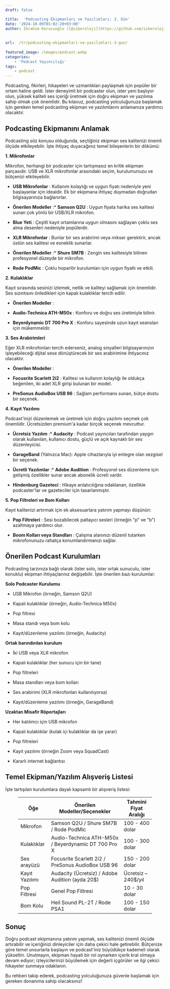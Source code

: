```yaml
---
draft: false

title:  'Podcasting Ekipmanları ve Yazılımları: 3. Gün'
date: '2024-10-09T01:02:20+03:00'
author: İbrahim Korucuoğlu ([@siberoloji](https://github.com/siberoloji))
 
 
url:  /tr/podcasting-ekipmanlari-ve-yazilimlari-3-gun/
 
featured_image: /images/podcast.webp
categories:
    - 'Podcast Yayıncılığı'
tags:
    - podcast
---
```



Podcasting, fikirleri, hikayeleri ve uzmanlıkları paylaşmak için popüler bir ortam haline geldi. İster deneyimli bir podcaster olun, ister yeni başlıyor olun, yüksek kaliteli ses içeriği üretmek için doğru ekipman ve yazılıma sahip olmak çok önemlidir. Bu kılavuz, podcasting yolculuğunuza başlamak için gereken temel podcasting ekipman ve yazılımlarını anlamanıza yardımcı olacaktır.



## Podcasting Ekipmanını Anlamak



Podcasting söz konusu olduğunda, seçtiğiniz ekipman ses kalitenizi önemli ölçüde etkileyebilir. İşte ihtiyaç duyacağınız temel bileşenlerin bir dökümü:



**1. Mikrofonlar**



Mikrofon, herhangi bir podcaster için tartışmasız en kritik ekipman parçasıdır. USB ve XLR mikrofonlar arasındaki seçim, kurulumunuzu ve bütçenizi etkileyebilir.


* **USB Mikrofonlar** : Kullanım kolaylığı ve uygun fiyatı nedeniyle yeni başlayanlar için idealdir. Ek bir ekipmana ihtiyaç duymadan doğrudan bilgisayarınıza bağlanırlar.

* **Önerilen Modeller** :* **Samson Q2U** : Uygun fiyata harika ses kalitesi sunan çok yönlü bir USB/XLR mikrofon.

* **Blue Yeti** : Çeşitli kayıt ortamlarına uygun olmasını sağlayan çoklu ses alma desenleri nedeniyle popülerdir.



* **XLR Mikrofonlar** : Bunlar bir ses arabirimi veya mikser gerektirir, ancak üstün ses kalitesi ve esneklik sunarlar.

* **Önerilen Modeller** :* **Shure SM7B** : Zengin ses kalitesiyle bilinen profesyonel düzeyde bir mikrofon.

* **Rode PodMic** : Çoklu hoparlör kurulumları için uygun fiyatlı ve etkili.






**2. Kulaklıklar**



Kayıt sırasında sesinizi izlemek, netlik ve kaliteyi sağlamak için önemlidir. Ses sızıntısını önledikleri için kapalı kulaklıklar tercih edilir.


* **Önerilen Modeller** :

* **Audio-Technica ATH-M50x** : Konforu ve doğru ses üretimiyle bilinir.

* **Beyerdynamic DT 700 Pro X** : Konforu sayesinde uzun kayıt seansları için mükemmeldir.




**3. Ses Arabirimleri**



Eğer XLR mikrofonları tercih ederseniz, analog sinyalleri bilgisayarınızın işleyebileceği dijital sese dönüştürecek bir ses arabirimine ihtiyacınız olacaktır.


* **Önerilen Modeller** :

* **Focusrite Scarlett 2i2** : Kalitesi ve kullanım kolaylığı ile oldukça beğenilen, iki adet XLR girişi bulunan bir model.

* **PreSonus AudioBox USB 96** : Sağlam performans sunan, bütçe dostu bir seçenek.




**4. Kayıt  Yazılımı**



Podcast'inizi düzenlemek ve üretmek için doğru yazılımı seçmek çok önemlidir. Ücretsizden premium'a kadar birçok seçenek mevcuttur.


* **Ücretsiz Yazılım** :* **Audacity** : Podcast yayıncıları tarafından yaygın olarak kullanılan, kullanıcı dostu, güçlü ve açık kaynaklı bir ses düzenleyicisi.

* **GarageBand** (Yalnızca Mac): Apple cihazlarıyla iyi entegre olan sezgisel bir seçenek.



* **Ücretli Yazılımlar** :* **Adobe Audition** : Profesyonel ses düzenleme için gelişmiş özellikler sunar ancak abonelik ücreti vardır.

* **Hindenburg Gazeteci** : Hikaye anlatıcılığına odaklanan, özellikle podcaster'lar ve gazeteciler için tasarlanmıştır.






**5. Pop Filtreleri ve Bom Kolları**



Kayıt kalitenizi artırmak için ek aksesuarlara yatırım yapmayı düşünün:


* **Pop Filtreleri** : Sesi bozabilecek patlayıcı sesleri (örneğin "p" ve "b") azaltmaya yardımcı olur.

* **Boom Kolları veya Standları** : Çalışma alanınızı düzenli tutarken mikrofonunuzu rahatça konumlandırmanızı sağlar.




## Önerilen Podcast Kurulumları



Podcasting tarzınıza bağlı olarak (ister solo, ister ortak sunuculu, ister konuklu) ekipman ihtiyaçlarınız değişebilir. İşte önerilen bazı kurulumlar:



**Solo Podcaster Kurulumu**


* USB Mikrofon (örneğin, Samson Q2U)

* Kapalı kulaklıklar (örneğin, Audio-Technica M50x)

* Pop filtresi

* Masa standı veya bom kolu

* Kayıt/düzenleme yazılımı (örneğin, Audacity)




**Ortak barındırılan kurulum**


* İki USB veya XLR mikrofon

* Kapalı kulaklıklar (her sunucu için bir tane)

* Pop filtreleri

* Masa standları veya bom kolları

* Ses arabirimi (XLR mikrofonları kullanılıyorsa)

* Kayıt/düzenleme yazılımı (örneğin, GarageBand)




**Uzaktan Misafir Röportajları**


* Her katılımcı için USB mikrofon

* Kapalı kulaklıklar (kulak içi kulaklıklar da işe yarar)

* Pop filtreleri

* Kayıt yazılımı (örneğin Zoom veya SquadCast)

* Kararlı internet bağlantısı




## Temel Ekipman/Yazılım Alışveriş Listesi



İşte tartışılan kurulumlara dayalı kapsamlı bir alışveriş listesi:


<!-- wp:table -->
<figure class="wp-block-table"><table class="has-fixed-layout"><thead><tr><th>Öğe</th><th>Önerilen Modeller/Seçenekler</th><th>Tahmini Fiyat Aralığı</th></tr></thead><tbody><tr><td>Mikrofon</td><td>Samson Q2U / Shure SM7B / Rode PodMic</td><td>100 - 400 dolar</td></tr><tr><td>Kulaklıklar</td><td>Audio-Technica ATH-M50x / Beyerdynamic DT 700 Pro X</td><td>100 - 300 dolar</td></tr><tr><td>Ses arayüzü</td><td>Focusrite Scarlett 2i2 / PreSonus AudioBox USB 96</td><td>150 - 200 dolar</td></tr><tr><td>Kayıt Yazılımı</td><td>Audacity (Ücretsiz) / Adobe Audition (ayda 20$)</td><td>Ücretsiz – 240$/yıl</td></tr><tr><td>Pop Filtresi</td><td>Genel Pop Filtresi</td><td>10 - 30 dolar</td></tr><tr><td>Bom Kolu</td><td>Heil Sound PL-2T / Rode PSA1</td><td>100 - 150 dolar</td></tr></tbody></table></figure>
<!-- /wp:table -->


## Sonuç



Doğru podcast ekipmanına yatırım yapmak, ses kalitenizi önemli ölçüde artırabilir ve içeriğinizi dinleyiciler için daha çekici hale getirebilir. Bütçenize göre temel unsurlarla başlayın ve podcast'iniz büyüdükçe kademeli olarak yükseltin. Unutmayın, ekipman hayati bir rol oynarken içerik kral olmaya devam ediyor; izleyicilerinizi büyülemek için değerli içgörüler ve ilgi çekici hikayeler sunmaya odaklanın.



Bu rehberi takip ederek, podcasting yolculuğunuza güvenle başlamak için gereken donanıma sahip olacaksınız!
